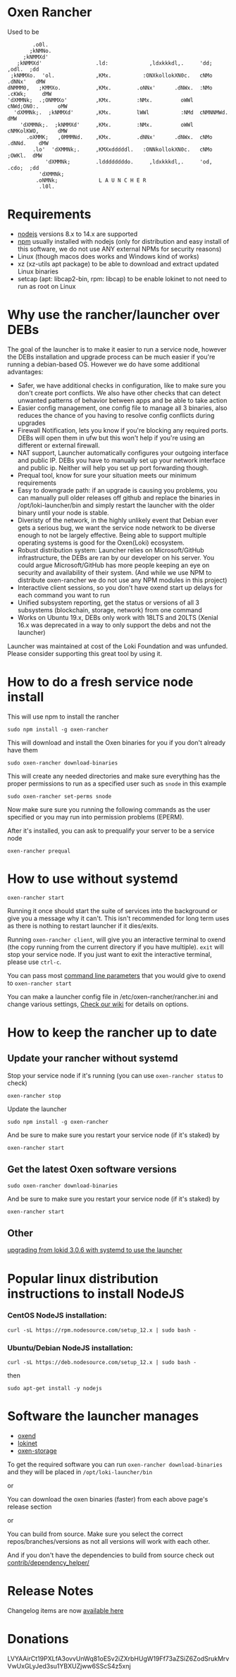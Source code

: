 # Oxen Rancher
Used to be
```
        .o0l.
       ;kNMNo.
     ;kNMMXd'
   ;kNMMXd'                 .ld:             ,ldxkkkdl,.     'dd;     ,odl.  ;dd
 ;kNMMXo.  'ol.             ,KMx.          :ONXkollokXN0c.   cNMo   .dNNx'   dMW
dNMMM0,   ;KMMXo.           ,KMx.        .oNNx'      .dNWx.  :NMo .cKWk;     dMW
'dXMMNk;  .;ONMMXo'         ,KMx.        :NMx.         oWWl  cNWd;ON0:.      oMW
  'dXMMNk;.  ;kNMMXd'       ,KMx.        lWWl          :NMd  cNMNNMWd.       dMW
    'dXMMNk;.  ;kNMMXd'     ,KMx.        :NMx.         oWWl  cNMKolKWO,      dMW
      .oXMMK;   ,0MMMNd.    ,KMx.        .dNNx'      .dNWx.  cNMo  .dNNd.    dMW
        .lo'  'dXMMNk;.     ,KMXxdddddl.   :ONNkollokXN0c.   cNMo    ;OWKl.  dMW
            'dXMMNk;        .lddddddddo.     ,ldxkkkdl,.     'od,     .cdo;  ;dd
          'dXMMNk;
         .oNMNk;             L A U N C H E R
          .l0l.
```

# Requirements

- [nodejs](https://nodejs.org/en/) versions 8.x to 14.x are supported
- [npm](https://www.npmjs.com/get-npm) usually installed with nodejs (only for distribution and easy install of this software, we do not use ANY external NPMs for security reasons)
- Linux (though macos does works and Windows kind of works)
- xz (xz-utils apt package) to be able to download and extract updated Linux binaries
- setcap (apt: libcap2-bin, rpm: libcap) to be enable lokinet to not need to run as root on Linux

# Why use the rancher/launcher over DEBs
The goal of the launcher is to make it easier to run a service node, however the DEBs installation and upgrade process can be much easier if you're running a debian-based OS. However we do have some additional advantages:
- Safer, we have additional checks in configuration, like to make sure you don't create port conflicts. We also have other checks that can detect unwanted patterns of behavior between apps and be able to take action
- Easier config management, one config file to manage all 3 binaries, also reduces the chance of you having to resolve config conflicts during upgrades
- Firewall Notification, lets you know if you're blocking any required ports. DEBs will open them in ufw but this won't help if you're using an different or external firewall. 
- NAT support, Launcher automatically configures your outgoing interface and public IP. DEBs you have to manually set up your network interface and public ip. Neither will help you set up port forwarding though.
- Prequal tool, know for sure your situation meets our minimum requirements
- Easy to downgrade path: if an upgrade is causing you problems, you can manually pull older releases off github and replace the binaries in /opt/loki-launcher/bin and simply restart the launcher with the older binary until your node is stable.
- Diveristy of the network, in the highly unlikely event that Debian ever gets a serious bug, we want the service node network to be diverse enough to not be largely effective. Being able to support multiple operating systems is good for the Oxen(Loki) ecosystem.
- Robust distribution system: Launcher relies on Microsoft/GitHub infrastructure, the DEBs are ran by our developer on his server. You could argue Microsoft/GitHub has more people keeping an eye on security and availability of their system. (And while we use NPM to distribute oxen-rancher we do not use any NPM modules in this project)
- Interactive client sessions, so you don't have oxend start up delays for each command you want to run
- Unified subsystem reporting, get the status or versions of all 3 subsystems (blockchain, storage, network) from one command
- Works on Ubuntu 19.x, DEBs only work with 18LTS and 20LTS (Xenial 16.x was deprecated in a way to only support the debs and not the launcher)

Launcher was maintained at cost of the Loki Foundation and was unfunded. Please consider supporting this great tool by using it.

# How to do a fresh service node install

This will use npm to install the rancher

`sudo npm install -g oxen-rancher`

This will download and install the Oxen binaries for you if you don't already have them

`sudo oxen-rancher download-binaries`

This will create any needed directories and make sure everything has the proper permissions to run as a specified user such as `snode` in this example

`sudo oxen-rancher set-perms snode`

Now make sure sure you running the following commands as the user specified or you may run into permission problems (EPERM).

After it's installed, you can ask to prequalify your server to be a service node

`oxen-rancher prequal`

# How to use without systemd

`oxen-rancher start`

Running it once should start the suite of services into the background or give you a message why it can't. This isn't recommended for long term uses as there is nothing to restart launcher if it dies/exits.

Running `oxen-rancher client`, will give you an interactive terminal to oxend (the copy running from the current directory if you have multiple).
`exit` will stop your service node. If you just want to exit the interactive terminal, please use `ctrl-c`.

You can pass most [command line parameters](https://lokidocs.com/Advanced/lokid/) that you would give to oxend to `oxen-rancher start`

You can make a launcher config file in /etc/oxen-rancher/rancher.ini and change various settings, [Check our wiki](https://github.com/hesiod-project/oxen-rancher/wiki/Launcher.ini-configuration-documentation) for details on options.

# How to keep the rancher up to date

## Update your rancher without systemd

Stop your service node if it's running (you can use `oxen-rancher status` to check)

`oxen-rancher stop`

Update the launcher

`sudo npm install -g oxen-rancher`

And be sure to make sure you restart your service node (if it's staked) by

`oxen-rancher start`

## Get the latest Oxen software versions

`sudo oxen-rancher download-binaries`

And be sure to make sure you restart your service node (if it's staked) by

`oxen-rancher start`

## Other

[upgrading from lokid 3.0.6 with systemd to use the launcher](upgrading.md)

# Popular linux distribution instructions to install NodeJS

### CentOS NodeJS installation:

`curl -sL https://rpm.nodesource.com/setup_12.x | sudo bash -`

### Ubuntu/Debian NodeJS installation:

`curl -sL https://deb.nodesource.com/setup_12.x | sudo bash -`

then

`sudo apt-get install -y nodejs`



# Software the launcher manages

- [oxend](https://github.com/oxen-io/loki-core)
- [lokinet](https://github.com/oxen-io/loki-network)
- [oxen-storage](https://github.com/oxen-io/loki-storage-server)

To get the required software you can run `oxen-rancher download-binaries` and they will be placed in `/opt/loki-launcher/bin`

or

You can download the oxen binaries (faster) from each above page's release section

or

You can build from source. Make sure you select the correct repos/branches/versions as not all versions will work with each other.

And if you don't have the dependencies to build from source check out [contrib/dependency_helper/](contrib/dependency_helper/getDepsUnix.sh)

# Release Notes

Changelog items are now [available here](https://github.com/hesiod-project/oxen-rancher/releases)

# Donations

LVYAAirCt19PXLfA3ovvUnWq81oESv2iZXrbHUgW19Ff73aZSiZ6ZodSrukMrvVwUxGLyJed3su1YBXUZjww6SScS4z5xnj
